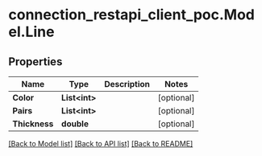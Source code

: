 # connection_restapi_client_poc.Model.Line

## Properties

Name | Type | Description | Notes
------------ | ------------- | ------------- | -------------
**Color** | **List&lt;int&gt;** |  | [optional] 
**Pairs** | **List&lt;int&gt;** |  | [optional] 
**Thickness** | **double** |  | [optional] 

[[Back to Model list]](../README.md#documentation-for-models) [[Back to API list]](../README.md#documentation-for-api-endpoints) [[Back to README]](../README.md)

